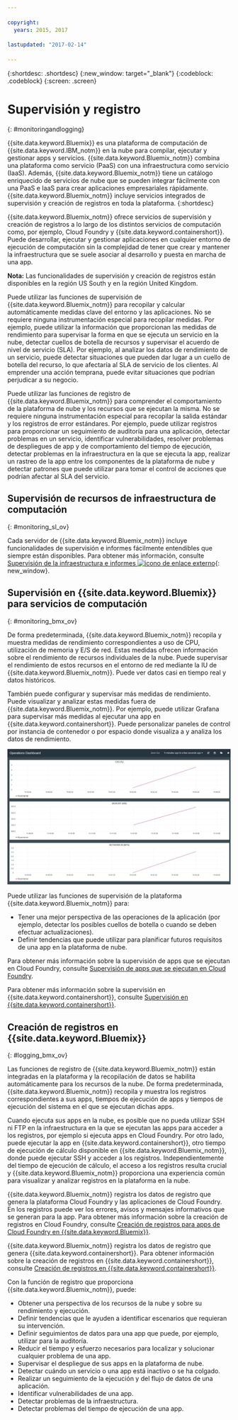 ```yaml
---

copyright:
  years: 2015, 2017

lastupdated: "2017-02-14"

---
```



{:shortdesc: .shortdesc}
{:new_window: target="_blank"}
{:codeblock: .codeblock}
{:screen: .screen}

# Supervisión y registro
{: #monitoringandlogging}

{{site.data.keyword.Bluemix}} es una plataforma de computación de {{site.data.keyword.IBM_notm}} en la nube para compilar, ejecutar y gestionar apps y servicios. {{site.data.keyword.Bluemix_notm}} combina una plataforma como servicio (PaaS) con una infraestructura como servicio (IaaS). Además, {{site.data.keyword.Bluemix_notm}} tiene un catálogo enriquecido de servicios de nube que se pueden integrar fácilmente con una PaaS e IaaS para crear aplicaciones empresariales rápidamente. {{site.data.keyword.Bluemix_notm}} incluye servicios integrados de supervisión y creación de registros en toda la plataforma. 
{:shortdesc}

{{site.data.keyword.Bluemix_notm}} ofrece servicios de supervisión y creación de registros a lo largo de los distintos servicios de computación como, por ejemplo, Cloud Foundry y {{site.data.keyword.containershort}}. Puede desarrollar, ejecutar y gestionar aplicaciones en cualquier entorno de ejecución de computación sin la complejidad de tener que crear y mantener la infraestructura que se suele asociar al desarrollo y puesta en marcha de una app. 

**Nota:** Las funcionalidades de supervisión y creación de registros están disponibles en la región US South y en la región United Kingdom.

Puede utilizar las funciones de supervisión de {{site.data.keyword.Bluemix_notm}} para recopilar y calcular automáticamente medidas clave del entorno y las aplicaciones. No se requiere ninguna instrumentación especial para recopilar medidas. Por ejemplo, puede utilizar la información que proporcionan las medidas de rendimiento para supervisar la forma en que se ejecuta un servicio en la nube, detectar cuellos de botella de recursos y supervisar el acuerdo de nivel de servicio (SLA). Por ejemplo, al analizar los datos de rendimiento de un servicio, puede detectar situaciones que pueden dar lugar a un cuello de botella del recurso, lo que afectaría al SLA de servicio de los clientes. Al emprender una acción temprana, puede evitar situaciones que podrían perjudicar a su negocio.  

Puede utilizar las funciones de registro de {{site.data.keyword.Bluemix_notm}} para comprender el comportamiento de la plataforma de nube y los recursos que se ejecutan la misma. No se requiere ninguna instrumentación especial para recopilar la salida estándar y los registros de error estándares. Por ejemplo, puede utilizar registros para proporcionar un seguimiento de auditoría para una aplicación, detectar problemas en un servicio, identificar vulnerabilidades, resolver problemas de despliegues de app y de comportamiento del tiempo de ejecución, detectar problemas en la infraestructura en la que se ejecuta la app, realizar un rastreo de la app entre los componentes de la plataforma de nube y detectar patrones que puede utilizar para tomar el control de acciones que podrían afectar al SLA del servicio.

## Supervisión de recursos de infraestructura de computación
{: #monitoring_sl_ov}

Cada servidor de {{site.data.keyword.Bluemix_notm}} incluye funcionalidades de supervisión e informes fácilmente entendibles que siempre están disponibles. Para obtener más información, consulte [Supervisión de la infraestructura e informes ![icono de enlace externo](../icons/launch-glyph.svg "icono de enlace externo")](https://www.ibm.com/cloud-computing/bluemix/infrastructure-monitoring){: new_window}.


## Supervisión en {{site.data.keyword.Bluemix}} para servicios de computación
{: #monitoring_bmx_ov}

De forma predeterminada, {{site.data.keyword.Bluemix_notm}} recopila y muestra medidas de rendimiento correspondientes a uso de CPU, utilización de memoria y E/S de red. Estas medidas ofrecen información sobre el rendimiento de recursos individuales de la nube. Puede supervisar el rendimiento de estos recursos en el entorno de red mediante la IU de {{site.data.keyword.Bluemix_notm}}. Puede ver datos casi en tiempo real y datos históricos. 

También puede configurar y supervisar más medidas de rendimiento. Puede visualizar y analizar estas medidas fuera de {{site.data.keyword.Bluemix_notm}}. Por ejemplo, puede utilizar Grafana para supervisar más medidas al ejecutar una app en {{site.data.keyword.containershort}}. Puede personalizar paneles de control por instancia de contenedor o por espacio donde visualiza a y analiza los datos de rendimiento.

![Vista de supervisión de Grafana en un contenedor ejecutándose en {{site.data.keyword.Bluemix_notm}}](images/monitoring_default_container_grafana_view.jpg)

Puede utilizar las funciones de supervisión de la plataforma {{site.data.keyword.Bluemix_notm}} para:

* Tener una mejor perspectiva de las operaciones de la aplicación (por ejemplo, detectar los posibles cuellos de botella o cuando se deben efectuar actualizaciones).
* Definir tendencias que puede utilizar para planificar futuros requisitos de una app en la plataforma de nube.

Para obtener más información sobre la supervisión de apps que se ejecutan en Cloud Foundry, consulte [Supervisión de apps que se ejecutan en Cloud Foundry](monitoring_cf_apps.html#monitoring_bluemix_apps).

Para obtener más información sobre la supervisión en {{site.data.keyword.containershort}}, consulte [Supervisión en {{site.data.keyword.containershort}}](/docs/containers/monitoringandlogging/container_ml_monitor.html#container_ml_monitor).   

## Creación de registros en {{site.data.keyword.Bluemix}}
{: #logging_bmx_ov}

Las funciones de registro de {{site.data.keyword.Bluemix_notm}} están integradas en la plataforma y la recopilación de datos se habilita automáticamente para los recursos de la nube. De forma predeterminada, {{site.data.keyword.Bluemix_notm}} recopila y muestra los registros correspondientes a sus apps, tiempos de ejecución de apps y tiempos de ejecución del sistema en el que se ejecutan dichas apps. 

Cuando ejecuta sus apps en la nube, es posible que no pueda utilizar SSH ni FTP en la infraestructura en la que se ejecutan las apps para acceder a los registros, por ejemplo si ejecuta apps en Cloud Foundry. Por otro lado, puede ejecutar la app en {{site.data.keyword.containershort}}, otro tiempo de ejecución de cálculo disponible en {{site.data.keyword.Bluemix_notm}}, donde puede ejecutar SSH y acceder a los registros. Independientemente del tiempo de ejecución de cálculo, el acceso a los registros resulta crucial y {{site.data.keyword.Bluemix_notm}} proporciona una experiencia común para visualizar y analizar registros en la plataforma en la nube.

{{site.data.keyword.Bluemix_notm}} registra los datos de registro que genera la plataforma Cloud Foundry y las aplicaciones de Cloud Foundry. En los registros puede ver los errores, avisos y mensajes informativos que se generan para la app. Para obtener más información sobre la creación de registros en Cloud Foundry, consulte [Creación de registros para apps de Cloud Foundry en {{site.data.keyword.Bluemix}}](logging_cf_apps.html#logging_bluemix_cf_apps).

{{site.data.keyword.Bluemix_notm}} registra los datos de registro que genera {{site.data.keyword.containershort}}. Para obtener información sobre la creación de registros en {{site.data.keyword.containershort}}, consulte [Creación de registros en {{site.data.keyword.containershort}}](/docs/containers/monitoringandlogging/container_ml_logs.html#container_ml_logs).   


Con la función de registro que proporciona {{site.data.keyword.Bluemix_notm}}, puede:

* Obtener una perspectiva de los recursos de la nube y sobre su rendimiento y ejecución.
* Definir tendencias que le ayuden a identificar escenarios que requieran su intervención.
* Definir seguimientos de datos para una app que puede, por ejemplo, utilizar para la auditoría.
* Reducir el tiempo y esfuerzo necesarios para localizar y solucionar cualquier problema de una app. 
* Supervisar el despliegue de sus apps en la plataforma de nube.
* Detectar cuándo un servicio o una app está inactivo o se ha colgado.
* Realizar un seguimiento de la ejecución y del flujo de datos de una aplicación.
* Identificar vulnerabilidades de una app.
* Detectar problemas de la infraestructura.
* Detectar problemas del tiempo de ejecución de una app.


